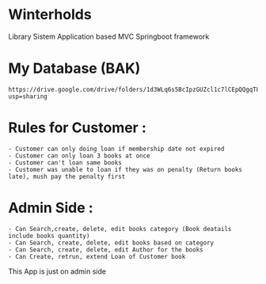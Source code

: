 # Winterholds
Library Sistem Application based MVC Springboot framework

# My Database (BAK)
    https://drive.google.com/drive/folders/1d3WLq6s5BcIpzGUZcl1c7lCEpQQgqT88?usp=sharing


# Rules for Customer :
    - Customer can only doing loan if membership date not expired
    - Customer can only loan 3 books at once
    - Customer can't loan same books
    - Customer was unable to loan if they was on penalty (Return books late), mush pay the penalty first

# Admin Side :
    - Can Search,create, delete, edit books category (Book deatails include books quantity)
    - Can Search, create, delete, edit books based on category
    - Can Search, create, delete, edit Author for the books
    - Can Create, retrun, extend Loan of Customer book

This App is just on admin side

      
